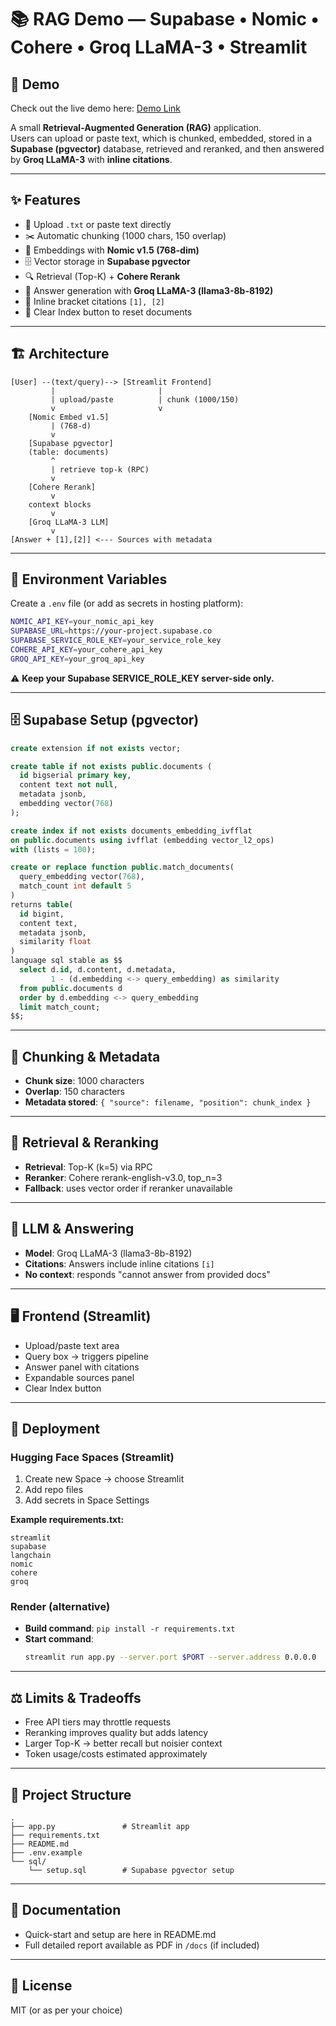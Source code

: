 # 📚 RAG Demo — Supabase • Nomic • Cohere • Groq LLaMA-3 • Streamlit
## 🚀 Demo
Check out the live demo here: [Demo Link]([https://your-demo-url.com](https://huggingface.co/spaces/pragy19/AskDocs_AI))

A small **Retrieval-Augmented Generation (RAG)** application.  
Users can upload or paste text, which is chunked, embedded, stored in a **Supabase (pgvector)** database, retrieved and reranked, and then answered by **Groq LLaMA-3** with **inline citations**.

---

## ✨ Features

- 📂 Upload `.txt` or paste text directly  
- ✂️ Automatic chunking (1000 chars, 150 overlap)  
- 🧩 Embeddings with **Nomic v1.5 (768-dim)**  
- 🗄️ Vector storage in **Supabase pgvector**  
- 🔍 Retrieval (Top-K) + **Cohere Rerank**  
- 🤖 Answer generation with **Groq LLaMA-3 (llama3-8b-8192)**  
- 🔖 Inline bracket citations `[1], [2]`  
- 🧹 Clear Index button to reset documents  

---

## 🏗️ Architecture

```
[User] --(text/query)--> [Streamlit Frontend]
         |                       |
         | upload/paste          | chunk (1000/150)
         v                       v
    [Nomic Embed v1.5]
         | (768-d)
         v
    [Supabase pgvector]
    (table: documents)
         ^
         | retrieve top-k (RPC)
         v
    [Cohere Rerank]
         v
    context blocks
         v
    [Groq LLaMA-3 LLM]
         v
[Answer + [1],[2]] <--- Sources with metadata
```

---

## 🔐 Environment Variables

Create a `.env` file (or add as secrets in hosting platform):

```bash
NOMIC_API_KEY=your_nomic_api_key
SUPABASE_URL=https://your-project.supabase.co
SUPABASE_SERVICE_ROLE_KEY=your_service_role_key
COHERE_API_KEY=your_cohere_api_key
GROQ_API_KEY=your_groq_api_key
```

⚠️ **Keep your Supabase SERVICE_ROLE_KEY server-side only.**

---

## 🗄️ Supabase Setup (pgvector)

```sql
create extension if not exists vector;

create table if not exists public.documents (
  id bigserial primary key,
  content text not null,
  metadata jsonb,
  embedding vector(768)
);

create index if not exists documents_embedding_ivfflat
on public.documents using ivfflat (embedding vector_l2_ops)
with (lists = 100);

create or replace function public.match_documents(
  query_embedding vector(768),
  match_count int default 5
)
returns table(
  id bigint,
  content text,
  metadata jsonb,
  similarity float
)
language sql stable as $$
  select d.id, d.content, d.metadata,
         1 - (d.embedding <-> query_embedding) as similarity
  from public.documents d
  order by d.embedding <-> query_embedding
  limit match_count;
$$;
```

---

## 🧩 Chunking & Metadata

- **Chunk size**: 1000 characters
- **Overlap**: 150 characters
- **Metadata stored**: `{ "source": filename, "position": chunk_index }`

---

## 🔎 Retrieval & Reranking

- **Retrieval**: Top-K (k=5) via RPC
- **Reranker**: Cohere rerank-english-v3.0, top_n=3
- **Fallback**: uses vector order if reranker unavailable

---

## 🧠 LLM & Answering

- **Model**: Groq LLaMA-3 (llama3-8b-8192)
- **Citations**: Answers include inline citations `[i]`
- **No context**: responds "cannot answer from provided docs"

---

## 🖥️ Frontend (Streamlit)

- Upload/paste text area
- Query box → triggers pipeline
- Answer panel with citations
- Expandable sources panel
- Clear Index button

---

## 🚀 Deployment

### Hugging Face Spaces (Streamlit)
1. Create new Space → choose Streamlit
2. Add repo files
3. Add secrets in Space Settings

**Example requirements.txt:**
```
streamlit
supabase
langchain
nomic
cohere
groq
```

### Render (alternative)
- **Build command**: `pip install -r requirements.txt`
- **Start command**: 
  ```bash
  streamlit run app.py --server.port $PORT --server.address 0.0.0.0
  ```

---

## ⚖️ Limits & Tradeoffs

- Free API tiers may throttle requests
- Reranking improves quality but adds latency
- Larger Top-K → better recall but noisier context
- Token usage/costs estimated approximately

---

## 📂 Project Structure

```
.
├── app.py               # Streamlit app
├── requirements.txt
├── README.md
├── .env.example
└── sql/
    └── setup.sql        # Supabase pgvector setup
```

---

## 📄 Documentation

- Quick-start and setup are here in README.md
- Full detailed report available as PDF in `/docs` (if included)

---

## 📝 License

MIT (or as per your choice)
